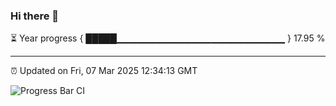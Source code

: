 ### Hi there 👋

⏳ Year progress { █████▁▁▁▁▁▁▁▁▁▁▁▁▁▁▁▁▁▁▁▁▁▁▁▁▁ } 17.95 %

---

⏰ Updated on Fri, 07 Mar 2025 12:34:13 GMT

![Progress Bar CI](https://github.com/liununu/liununu/workflows/Progress%20Bar%20CI/badge.svg)
